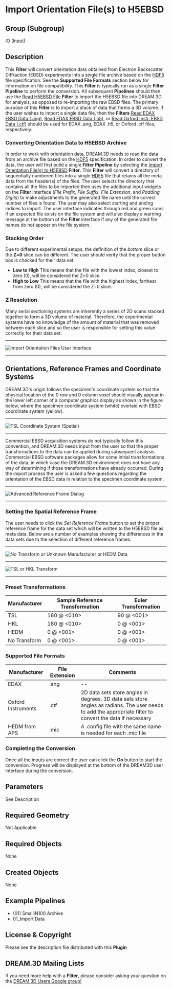 # Import Orientation File(s) to H5EBSD #

## Group (Subgroup) ##

IO (Input)

## Description ##

This **Filter** will convert orientation data obtained from Electron Backscatter Diffraction (EBSD) experiments into a single file archive based on the [HDF5](http://www.hdfgroup.org) file specification. See the **Supported File Formats** section below for information on file compatibility. This **Filter** is typically run as a single **Filter** **Pipeline** to perform the conversion. All subsequent **Pipelines** should then use the [Read H5EBSD File](readh5ebsd.html) **Filter** to import the H5EBSD file into DREAM.3D for analysis, as opposed to re-importing the raw EBSD files.  The primary purpose of this **Filter** is to import a stack of data that forms a 3D volume.  If the user wishes to import a single data file, then the **Filters** [Read EDAX EBSD Data (.ang)](ReadAngData.html ""), [Read EDAX EBSD Data (.h5)](ReadEdaxH5Data.html ""), or [Read Oxford Instr. EBSD Data (.ctf)](ReadCtfData.html "") should be used for EDAX .ang, EDAX .h5, or Oxford .ctf files, respectively.

### Converting Orientation Data to H5EBSD Archive ###

In order to work with orientation data, DREAM.3D needs to read the data from an archive file based on the [HDF5](http://www.hdfgroup.org) specification. In order to convert the data, the user will first build a single **Filter** **Pipeline** by selecting the [Import Orientation File(s) to H5EBSD](EbsdToH5Ebsd.html "") **Filter**. This **Filter** will convert a directory of sequentially numbered files into a single [HDF5](http://www.hdfgroup.org) file that retains all the meta data from the header(s) of the files. The user selects the directory that contains all the files to be imported then uses the additional input widgets on the **Filter** interface (_File Prefix_, _File Suffix_, _File Extension_, and _Padding Digits_) to make adjustments to the generated file name until the correct number of files is found. The user may also select starting and ending indices to import. The user interface indicates through red and green icons if an expected file exists on the file system and will also display a warning message at the bottom of the **Filter** interface if any of the generated file names do not appear on the file system.

### Stacking Order ###

Due to different experimental setups, the definition of the _bottom_ slice or the **Z=0** slice can be different. The user should verify that the proper button box is checked for their data set. 

+ **Low to High** This means that the file with the lowest index, closest to zero (0), will be considered the Z=0 slice.
+ **High to Low** This means that the file with the highest index, farthest from zero (0), will be considered the Z=0 slice.

### Z Resolution ###

Many serial sectioning systems are inherently a series of 2D scans stacked together to form a 3D volume of material. Therefore, the experimental systems have no knowledge of the amount of material that was removed between each slice and so the user is responsible for setting this value correctly for their data set.

-----

![Import Orientation Files User Interface](Images/ImportOrientationDataFilter.png)

-----

## Orientations, Reference Frames and Coordinate Systems ##

DREAM.3D's origin follows the specimen's coordinate system so that the physical location of the 0 row and 0 column voxel should visually appear in the lower left corner of a computer graphics display as shown in the figure below, where the specimen coordinate system (white) overlaid with EBSD coordinate system (yellow).

-----

![TSL Coordinate System (Spatial)](Images/CoordinateSystem1.png)

-----

Commercial EBSD acquisition systems do not typically follow this convention, and DREAM.3D needs input from the user so that the proper transformations to the data can be applied during subsequent analysis. Commercial EBSD software packages allow for some initial transformations of the data, in which case the DREAM.3D environment does not have any way of determining if those transformations have already occurred. During the import process the user is asked a few questions regarding the orientation of the EBSD data in relation to the specimen coordinate system.

-----

![Advanced Reference Frame Dialog](Images/EbsdToH5Ebsd_ReferenceFrameDialog.png)

-----

### Setting the Spatial Reference Frame ###

The user needs to click the _Set Reference Frame_ button to set the proper reference frame for the data set which will be written to the H5EBSD file as meta data. Below are a number of examples showing the differences in the data sets due to the selection of different reference frames.

-----

![No Transform or Unknown Manufacturer or HEDM Data](Images/NoUnknown_HEDM_RefFrame.png)

-----

![TSL or HKL Transform](Images/EDAX_HKL_RefFrame.png)

-----

### Preset Transformations ###

| Manufacturer | Sample Reference Transformation | Euler Transformation |  
|  ------| ------| ------|  
| TSL | 180 @ <010> | 90 @ <001> |
| HKL | 180 @ <010> | 0 @ <001> |  
| HEDM | 0 @ <001> | 0 @ <001>
| No Transform | 0 @ <001> | 0 @ <001>

### Supported File Formats ###

| Manufacturer  | File Extension | Comments |  
|---------------|----------------|----------|  
| EDAX  | .ang | --|  
| Oxford Instruments | .ctf | 2D data sets store angles in degrees. 3D data sets store angles as radians. The user needs to add the appropriate filter to convert the data if necessary |  
| HEDM from APS | .mic | A .config file with the same name is needed for each .mic file |

### Completing the Conversion ###

Once all the inputs are correct the user can click the **Go** button to start the conversion. Progress will be displayed at the bottom of the DREAM3D user interface during the conversion.

## Parameters ##

See Description

## Required Geometry ##

Not Applicable

## Required Objects ##

None

## Created Objects ##

None

## Example Pipelines ##

+ (01) SmallIN100 Archive
+ 01_Import Data

## License & Copyright ##

Please see the description file distributed with this **Plugin**

## DREAM.3D Mailing Lists ##

If you need more help with a **Filter**, please consider asking your question on the [DREAM.3D Users Google group!](https://groups.google.com/forum/?hl=en#!forum/dream3d-users)
